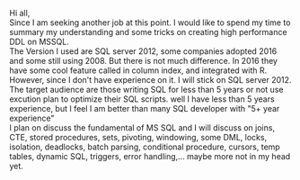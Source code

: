 Hi all,    
  Since I am seeking another job at this point. I would like to spend my time to summary my understanding and some tricks on creating high performance DDL on MSSQL.   
  The Version I used are SQL server 2012, some companies adopted 2016 and some still using 2008. But there is not much difference. In 2016 they have some cool feature called in column index, and integrated with R. However, since I don't have experience on it. I will stick on SQL server 2012.   
  The target audience are those writing SQL for less than 5 years or not use excution plan to optimize their SQL scripts. well I have less than 5 years experience, but I feel I am better than many SQL developer with "5+ year experience"   
  I plan on discuss the fundamental of MS SQL and I will discuss on joins, CTE, stored procedures, sets, pivoting, windowing, some DML, locks, isolation, deadlocks, batch parsing, conditional procedure, cursors, temp tables, dynamic SQL, triggers, error handling,... maybe more not in my head yet.   
